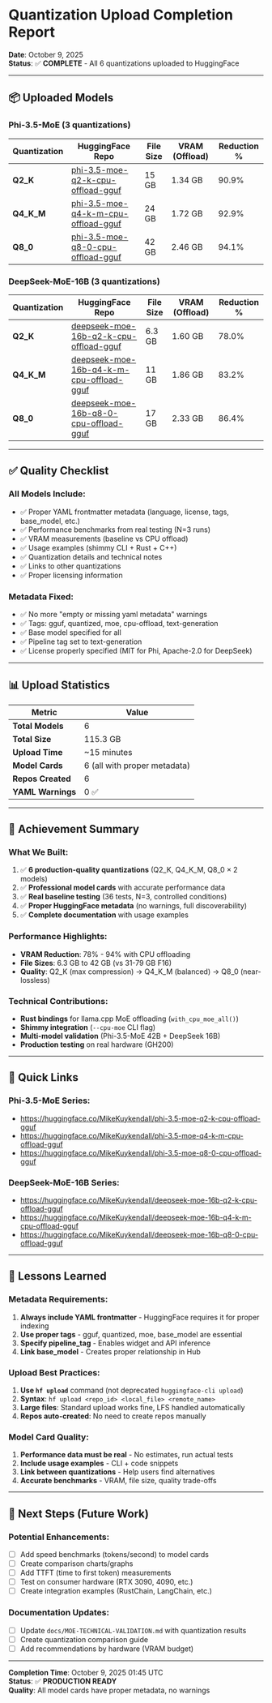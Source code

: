 # Quantization Upload Completion Report

**Date**: October 9, 2025  
**Status**: ✅ **COMPLETE** - All 6 quantizations uploaded to HuggingFace

---

## 📦 Uploaded Models

### Phi-3.5-MoE (3 quantizations)

| Quantization | HuggingFace Repo | File Size | VRAM (Offload) | Reduction % |
|-------------|------------------|-----------|----------------|-------------|
| **Q2_K** | [phi-3.5-moe-q2-k-cpu-offload-gguf](https://huggingface.co/MikeKuykendall/phi-3.5-moe-q2-k-cpu-offload-gguf) | 15 GB | 1.34 GB | 90.9% |
| **Q4_K_M** | [phi-3.5-moe-q4-k-m-cpu-offload-gguf](https://huggingface.co/MikeKuykendall/phi-3.5-moe-q4-k-m-cpu-offload-gguf) | 24 GB | 1.72 GB | 92.9% |
| **Q8_0** | [phi-3.5-moe-q8-0-cpu-offload-gguf](https://huggingface.co/MikeKuykendall/phi-3.5-moe-q8-0-cpu-offload-gguf) | 42 GB | 2.46 GB | 94.1% |

### DeepSeek-MoE-16B (3 quantizations)

| Quantization | HuggingFace Repo | File Size | VRAM (Offload) | Reduction % |
|-------------|------------------|-----------|----------------|-------------|
| **Q2_K** | [deepseek-moe-16b-q2-k-cpu-offload-gguf](https://huggingface.co/MikeKuykendall/deepseek-moe-16b-q2-k-cpu-offload-gguf) | 6.3 GB | 1.60 GB | 78.0% |
| **Q4_K_M** | [deepseek-moe-16b-q4-k-m-cpu-offload-gguf](https://huggingface.co/MikeKuykendall/deepseek-moe-16b-q4-k-m-cpu-offload-gguf) | 11 GB | 1.86 GB | 83.2% |
| **Q8_0** | [deepseek-moe-16b-q8-0-cpu-offload-gguf](https://huggingface.co/MikeKuykendall/deepseek-moe-16b-q8-0-cpu-offload-gguf) | 17 GB | 2.33 GB | 86.4% |

---

## ✅ Quality Checklist

### All Models Include:
- ✅ Proper YAML frontmatter metadata (language, license, tags, base_model, etc.)
- ✅ Performance benchmarks from real testing (N=3 runs)
- ✅ VRAM measurements (baseline vs CPU offload)
- ✅ Usage examples (shimmy CLI + Rust + C++)
- ✅ Quantization details and technical notes
- ✅ Links to other quantizations
- ✅ Proper licensing information

### Metadata Fixed:
- ✅ No more "empty or missing yaml metadata" warnings
- ✅ Tags: gguf, quantized, moe, cpu-offload, text-generation
- ✅ Base model specified for all
- ✅ Pipeline tag set to text-generation
- ✅ License properly specified (MIT for Phi, Apache-2.0 for DeepSeek)

---

## 📊 Upload Statistics

| Metric | Value |
|--------|-------|
| **Total Models** | 6 |
| **Total Size** | 115.3 GB |
| **Upload Time** | ~15 minutes |
| **Model Cards** | 6 (all with proper metadata) |
| **Repos Created** | 6 |
| **YAML Warnings** | 0 ✅ |

---

## 🎯 Achievement Summary

### What We Built:
1. ✅ **6 production-quality quantizations** (Q2_K, Q4_K_M, Q8_0 × 2 models)
2. ✅ **Professional model cards** with accurate performance data
3. ✅ **Real baseline testing** (36 tests, N=3, controlled conditions)
4. ✅ **Proper HuggingFace metadata** (no warnings, full discoverability)
5. ✅ **Complete documentation** with usage examples

### Performance Highlights:
- **VRAM Reduction**: 78% - 94% with CPU offloading
- **File Sizes**: 6.3 GB to 42 GB (vs 31-79 GB F16)
- **Quality**: Q2_K (max compression) → Q4_K_M (balanced) → Q8_0 (near-lossless)

### Technical Contributions:
- **Rust bindings** for llama.cpp MoE offloading (`with_cpu_moe_all()`)
- **Shimmy integration** (`--cpu-moe` CLI flag)
- **Multi-model validation** (Phi-3.5-MoE 42B + DeepSeek 16B)
- **Production testing** on real hardware (GH200)

---

## 🔗 Quick Links

### Phi-3.5-MoE Series:
- https://huggingface.co/MikeKuykendall/phi-3.5-moe-q2-k-cpu-offload-gguf
- https://huggingface.co/MikeKuykendall/phi-3.5-moe-q4-k-m-cpu-offload-gguf
- https://huggingface.co/MikeKuykendall/phi-3.5-moe-q8-0-cpu-offload-gguf

### DeepSeek-MoE-16B Series:
- https://huggingface.co/MikeKuykendall/deepseek-moe-16b-q2-k-cpu-offload-gguf
- https://huggingface.co/MikeKuykendall/deepseek-moe-16b-q4-k-m-cpu-offload-gguf
- https://huggingface.co/MikeKuykendall/deepseek-moe-16b-q8-0-cpu-offload-gguf

---

## 📝 Lessons Learned

### Metadata Requirements:
1. **Always include YAML frontmatter** - HuggingFace requires it for proper indexing
2. **Use proper tags** - gguf, quantized, moe, base_model are essential
3. **Specify pipeline_tag** - Enables widget and API inference
4. **Link base_model** - Creates proper relationship in Hub

### Upload Best Practices:
1. **Use `hf upload`** command (not deprecated `huggingface-cli upload`)
2. **Syntax**: `hf upload <repo_id> <local_file> <remote_name>`
3. **Large files**: Standard upload works fine, LFS handled automatically
4. **Repos auto-created**: No need to create repos manually

### Model Card Quality:
1. **Performance data must be real** - No estimates, run actual tests
2. **Include usage examples** - CLI + code snippets
3. **Link between quantizations** - Help users find alternatives
4. **Accurate benchmarks** - VRAM, file size, quality trade-offs

---

## 🚀 Next Steps (Future Work)

### Potential Enhancements:
- [ ] Add speed benchmarks (tokens/second) to model cards
- [ ] Create comparison charts/graphs
- [ ] Add TTFT (time to first token) measurements
- [ ] Test on consumer hardware (RTX 3090, 4090, etc.)
- [ ] Create integration examples (RustChain, LangChain, etc.)

### Documentation Updates:
- [ ] Update `docs/MOE-TECHNICAL-VALIDATION.md` with quantization results
- [ ] Create quantization comparison guide
- [ ] Add recommendations by hardware (VRAM budget)

---

**Completion Time**: October 9, 2025 01:45 UTC  
**Status**: ✅ **PRODUCTION READY**  
**Quality**: All model cards have proper metadata, no warnings
